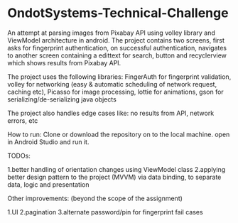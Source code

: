 # OndotSystems-Technical-Challenge

An attempt at parsing images from Pixabay API using volley library and ViewModel architecture in android. The project contains two screens, first asks for fingerprint authentication, on successful authentication, navigates to another screen containing a edittext for search, button and recyclerview which shows results from Pixabay API.

The project uses the following libraries: FingerAuth for fingerprint validation, volley for networking (easy & automatic scheduling of network request, caching etc), Picasso for image processing, lottie for animations, gson for serializing/de-serializing java objects

The project also handles edge cases like: no results from API, network errors, etc

How to run: Clone or download the repository on to the local machine. open in Android Studio and run it.

TODOs:

1.better handling of orientation changes using ViewModel class
2.applying better design pattern to the project (MVVM) via data binding, to separate data, logic and presentation

Other improvements: (beyond the scope of the assignment)

1.UI
2.pagination
3.alternate password/pin for fingerprint fail cases
